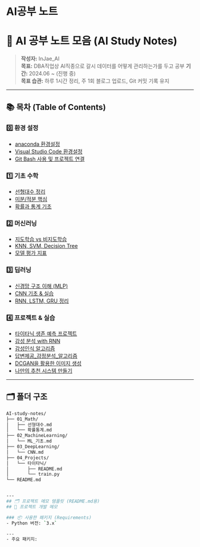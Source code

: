 # AI공부 노트




# 🧠 AI 공부 노트 모음 (AI Study Notes)

> **작성자:** InJae_AI  
> **목표:** DBA직업상 AI직종으로 갈시 데이터를 어떻게 관리하는가를 두고 공부
> **기간:** 2024.06 ~ (진행 중)  
> **목표 습관:** 하루 1시간 정리, 주 1회 블로그 업로드, Git 커밋 기록 유지

---

## 📚 목차 (Table of Contents)

### 0️⃣ 환경 설정
- [anaconda 환경설정](0_Setting/anaconda설정.md)
- [Visual Studio Code 환경설정](0_Setting/visualstudiocode설정.md)
- [Git Bash 사용 및 프로젝트 연결](0_Setting/Gitbash설정.md)

### 1️⃣ 기초 수학
- [선형대수 정리](01_Math/선형대수_정리/선형대수_정리.md)
- [미분/적분 핵심](01_Math/미적분_핵심/미적분_핵심.md)
- [확률과 통계 기초](01_Math/확률과통계_기초/확률과통계_기초.md)

### 2️⃣ 머신러닝
- [지도학습 vs 비지도학습](02_MachineLearning/ML_기초.md)
- [KNN, SVM, Decision Tree](02_MachineLearning/ML_모델비교.md)
- [모델 평가 지표](02_MachineLearning/모델평가.md)

### 3️⃣ 딥러닝
- [신경망 구조 이해 (MLP)](03_DeepLearning/MLP.md)
- [CNN 기초 & 실습](03_DeepLearning/CNN.md)
- [RNN, LSTM, GRU 정리](03_DeepLearning/RNN.md)

### 4️⃣ 프로젝트 & 실습
- [타이타닉 생존 예측 프로젝트](04_Projects/타이타닉/README.md)
- [감성 분석 with RNN](04_Projects/감성분석/README.md)
- [감성인식 알고리즘](04_Projects/감정인식_알고리즘/README.md)
- [답변제공_감정분석_알고리즘](04_Projects/답변제공_감정인식/README.md)
- [DCGAN을 활용한 이미지 생성](04_Projects/DCGAN을%20활용한%20이미지%20생성/README.md)
- [나만의 추천 시스템 만들기](04_Projects/추천시스템/README.md)


---

## 🗂 폴더 구조

```bash
AI-study-notes/
├── 01_Math/
│   ├── 선형대수.md
│   └── 확률통계.md
├── 02_MachineLearning/
│   └── ML_기초.md
├── 03_DeepLearning/
│   └── CNN.md
├── 04_Projects/
│   └── 타이타닉/
│       ├── README.md
│       └── train.py
└── README.md


---
## 🗂 프로젝트 메모 템플릿 (README.md용)
## 📝 프로젝트 개발 메모

### 📦 사용한 패키지 (Requirements)
- Python 버전: `3.x`

---
- 주요 패키지:
